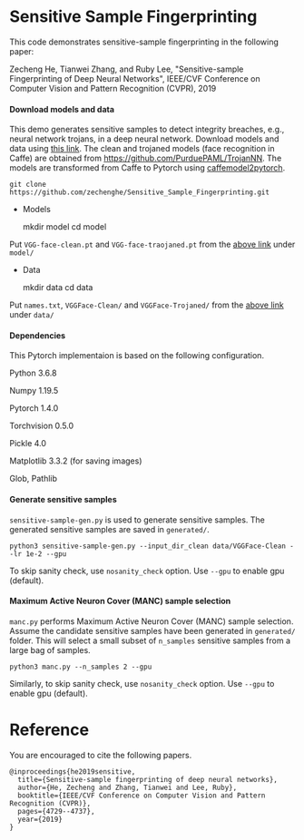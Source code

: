 # Sensitive Sample Fingerprinting

This code demonstrates sensitive-sample fingerprinting in the following paper:

Zecheng He, Tianwei Zhang, and Ruby Lee, "Sensitive-sample Fingerprinting of Deep Neural Networks", IEEE/CVF Conference on Computer Vision and Pattern Recognition (CVPR), 2019

#### Download models and data

This demo generates sensitive samples to detect integrity breaches, e.g., neural network trojans, in a deep neural network. Download models and data using [this link](https://drive.google.com/drive/folders/1awN7O8WC9Pi-f6YQNkzNND3Yh7J22B7B?usp=sharing). The clean and trojaned models (face recognition in Caffe) are obtained from https://github.com/PurduePAML/TrojanNN. The models are transformed from Caffe to Pytorch using [caffemodel2pytorch](https://github.com/vadimkantorov/caffemodel2pytorch).

    git clone https://github.com/zechenghe/Sensitive_Sample_Fingerprinting.git

- Models


    mkdir model
    cd model

Put `VGG-face-clean.pt` and `VGG-face-traojaned.pt` from the [above link](https://drive.google.com/drive/folders/1awN7O8WC9Pi-f6YQNkzNND3Yh7J22B7B?usp=sharing) under `model/`

- Data


    mkdir data
    cd data

Put `names.txt`, `VGGFace-Clean/` and `VGGFace-Trojaned/` from the [above link](https://drive.google.com/drive/folders/1awN7O8WC9Pi-f6YQNkzNND3Yh7J22B7B?usp=sharing) under `data/`


#### Dependencies

This Pytorch implementaion is based on the following configuration.

Python 3.6.8

Numpy 1.19.5

Pytorch 1.4.0

Torchvision 0.5.0

Pickle 4.0

Matplotlib 3.3.2 (for saving images)

Glob, Pathlib


#### Generate sensitive samples

`sensitive-sample-gen.py` is used to generate sensitive samples. The generated sensitive samples are saved in `generated/`.

    python3 sensitive-sample-gen.py --input_dir_clean data/VGGFace-Clean --lr 1e-2 --gpu

To skip sanity check, use `nosanity_check` option. Use `--gpu` to enable gpu (default).

#### Maximum Active Neuron Cover (MANC) sample selection

`manc.py` performs Maximum Active Neuron Cover (MANC) sample selection. Assume the candidate sensitive samples have been generated in `generated/` folder. This will select a small subset of `n_samples` sensitive samples from a large bag of samples.

    python3 manc.py --n_samples 2 --gpu

Similarly, to skip sanity check, use `nosanity_check` option. Use `--gpu` to enable gpu (default).

# Reference
You are encouraged to cite the following papers.
```
@inproceedings{he2019sensitive,
  title={Sensitive-sample fingerprinting of deep neural networks},
  author={He, Zecheng and Zhang, Tianwei and Lee, Ruby},
  booktitle={IEEE/CVF Conference on Computer Vision and Pattern Recognition (CVPR)},
  pages={4729--4737},
  year={2019}
}
```
